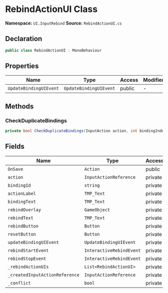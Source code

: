 # RebindActionUI Class

**Namespace:** `UI.InputRebind`
**Source:** `RebindActionUI.cs`

## Declaration

```csharp
public class RebindActionUI : MonoBehaviour
```

## Properties

| Name | Type | Access | Modifiers |
|------|------|--------|-----------|
| `UpdateBindingUIEvent` | `UpdateBindingUIEvent` | public | - |

## Methods

### CheckDuplicateBindings

```csharp
private bool CheckDuplicateBindings(InputAction action, int bindingIndex, bool allCompositeParts)
```

## Fields

| Name | Type | Access | Modifiers |
|------|------|--------|-----------|
| `OnSave` | `Action` | public | - |
| `action` | `InputActionReference` | private | - |
| `bindingId` | `string` | private | - |
| `actionLabel` | `TMP_Text` | private | - |
| `bindingText` | `TMP_Text` | private | - |
| `rebindOverlay` | `GameObject` | private | - |
| `rebindText` | `TMP_Text` | private | - |
| `rebindButton` | `Button` | private | - |
| `resetButton` | `Button` | private | - |
| `updateBindingUIEvent` | `UpdateBindingUIEvent` | private | - |
| `rebindStartEvent` | `InteractiveRebindEvent` | private | - |
| `rebindStopEvent` | `InteractiveRebindEvent` | private | - |
| `_rebindActionUIs` | `List<RebindActionUI>` | private | `static` |
| `_createdInputActionReference` | `InputActionReference` | private | - |
| `_conflict` | `bool` | private | - |

